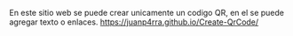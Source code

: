En este sitio web se puede crear unicamente un codigo QR, en el se puede agregar texto o enlaces.
https://juanp4rra.github.io/Create-QrCode/
